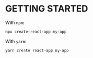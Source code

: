 # GETTING STARTED

With `npm`:

```sh
npx create-react-app my-app
```

With `yarn`:

```sh
yarn create react-app my-app
```
